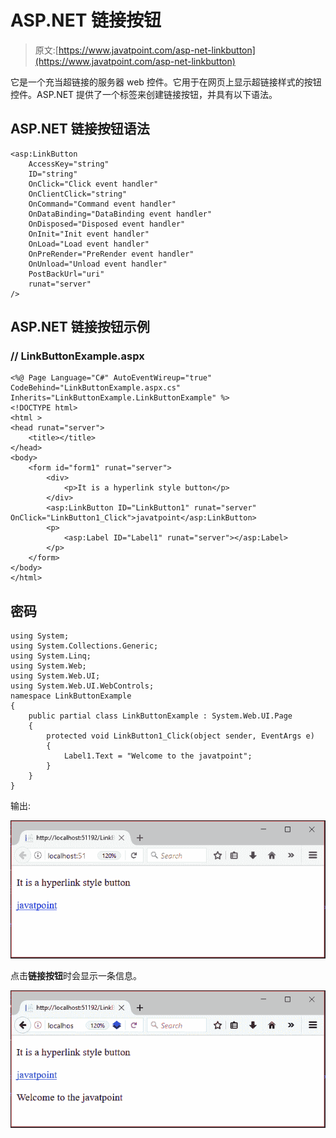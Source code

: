 # ASP.NET 链接按钮

> 原文:[https://www.javatpoint.com/asp-net-linkbutton](https://www.javatpoint.com/asp-net-linkbutton)

它是一个充当超链接的服务器 web 控件。它用于在网页上显示超链接样式的按钮控件。ASP.NET 提供了一个标签来创建链接按钮，并具有以下语法。

## ASP.NET 链接按钮语法

```
<asp:LinkButton
    AccessKey="string"
    ID="string"
    OnClick="Click event handler"
    OnClientClick="string"
    OnCommand="Command event handler"
    OnDataBinding="DataBinding event handler"
    OnDisposed="Disposed event handler"
    OnInit="Init event handler"
    OnLoad="Load event handler"
    OnPreRender="PreRender event handler"
    OnUnload="Unload event handler"
    PostBackUrl="uri"
    runat="server"
/>

```

## ASP.NET 链接按钮示例

### // LinkButtonExample.aspx

```
<%@ Page Language="C#" AutoEventWireup="true" 
CodeBehind="LinkButtonExample.aspx.cs" Inherits="LinkButtonExample.LinkButtonExample" %>
<!DOCTYPE html>
<html >
<head runat="server">
    <title></title>
</head>
<body>
    <form id="form1" runat="server">
        <div>
            <p>It is a hyperlink style button</p>
        </div>
        <asp:LinkButton ID="LinkButton1" runat="server" OnClick="LinkButton1_Click">javatpoint</asp:LinkButton>
        <p>
            <asp:Label ID="Label1" runat="server"></asp:Label>
        </p>
    </form>
</body>
</html>

```

## 密码

```
using System;
using System.Collections.Generic;
using System.Linq;
using System.Web;
using System.Web.UI;
using System.Web.UI.WebControls;
namespace LinkButtonExample
{
    public partial class LinkButtonExample : System.Web.UI.Page
    {
        protected void LinkButton1_Click(object sender, EventArgs e)
        {
            Label1.Text = "Welcome to the javatpoint";
        }
    }
}

```

输出:

![ASP Net Linkbutton 1](img/a9890fe6161771819a35f7689352cf49.png)

点击**链接按钮**时会显示一条信息。

![ASP Net Linkbutton 2](img/64e6fb9ec3ffc95a231c58a35d932347.png)